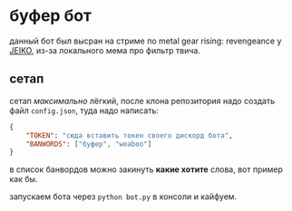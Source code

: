 # буфер бот

данный бот был высран на стриме по metal gear rising: revengeance у [JEIKO](https://twitch.tv/jeikostr), из-за локального мема про фильтр твича.

## сетап

сетап *максимально* лёгкий, после клона репозитория надо создать файл `config.json`, туда надо написать:
```json
{
    "TOKEN": "сюда вставить токен своего дискорд бота",
    "BANWORDS": ["буфер", "weaboo"]
}
```
в список банвордов можно закинуть **какие хотите** слова, вот пример как бы.

запускаем бота через `python bot.py` в консоли и кайфуем.
